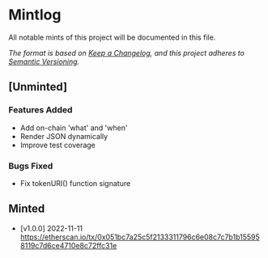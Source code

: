 # Mintlog

All notable mints of this project will be documented in this file.

_The format is based on [Keep a Changelog](https://keepachangelog.com/en/1.0.0/), and this project adheres to [Semantic Versioning](https://semver.org/spec/v2.0.0.html)._

## [Unminted]

### Features Added
- Add on-chain 'what' and 'when'
- Render JSON dynamically
- Improve test coverage

### Bugs Fixed
- Fix tokenURI() function signature

## Minted
- [v1.0.0] 2022-11-11 https://etherscan.io/tx/0x051bc7a25c5f2133311796c6e08c7c7b1b155958119c7d6ce4710e8c72ffc31e
